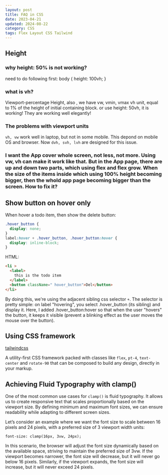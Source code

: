 ```yaml
---
layout: post
title: FAQ in CSS
date: 2023-04-21
updated: 2024-08-22
category: CSS
tags: Flex Layout CSS Tailwind
---
```


## Height

### why height: 50% is not working? 
need to do following first: 
body {
height: 100vh; 
}

### what is vh? 
Viewport-percentage Height, also , we have vw, vmin, vmax
vh unit, equal to 1% of the height of initial containing block. 
or use height: 50vh, it is working! 
They are working well elegantly!

### The problems with viewport units
`vh, vw` work well in laptop, but not in some mobile. This depond on mobile OS and browser. Now `dvh, svh, lvh` are designed for this issue.

### I want the App cover whole screen, not less, not more. Using vw, vh can make it work like that. But in the App page, there are up and down two parts, which using flex and flex grow. When the size of the items inside which using 100% height becoming bigger, then the whold app page becoming bigger than the screen. How to fix it?


## Show button on hover only
When hover a todo item, then show the delete button: 
```css
.hover_button {
  display: none;
}
label:hover + .hover_button, .hover_button:hover {
  display: inline-block;
}
```
HTML:
```html
<li >
  <label>
    this is the todo item
  </label>
  <button className=" hover_button">Del</button>
</li>
```
By doing this, we're using the adjacent sibling css selector `+`. The selector is pretty simple: on label "hovering", you select .hover_button (its sibling) and display it. Here, I added .hover_button:hover so that when the user "hovers" the button, it keeps it visible (prevent a blinking effect as the user moves the mouse over the button).

## Using CSS framework
[tailwindcss](https://tailwindcss.com/)

A utility-first CSS framework packed with classes like `flex`, `pt-4`, `text-center` and `rotate-90` that can be composed to build any design, directly in your markup.

## Achieving Fluid Typography with clamp()

One of the most common use cases for `clamp()` is fluid typography. It allows us to create responsive text that scales proportionally based on the viewport size. By defining minimum and maximum font sizes, we can ensure readability while adapting to different screen sizes.

Let’s consider an example where we want the font size to scale between 16 pixels and 24 pixels, with a preferred size of 3 viewport width units:

`font-size: clamp(16px, 3vw, 24px);`

In this scenario, the browser will adjust the font size dynamically based on the available space, striving to maintain the preferred size of 3vw. If the viewport becomes narrower, the font size will decrease, but it will never go below 16 pixels. Similarly, if the viewport expands, the font size will increase, but it will never exceed 24 pixels.
